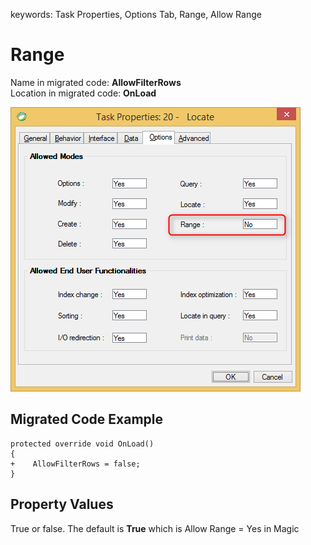 ﻿keywords: Task Properties, Options Tab, Range, Allow Range

# Range

Name in migrated code: **AllowFilterRows**  
Location in migrated code: **OnLoad**


![Range](Range.png)

## Migrated Code Example


```csdiff   
protected override void OnLoad()
{
+    AllowFilterRows = false;
}
``` 

    



## Property Values
True or false. The default is **True** which is Allow Range = Yes in Magic
